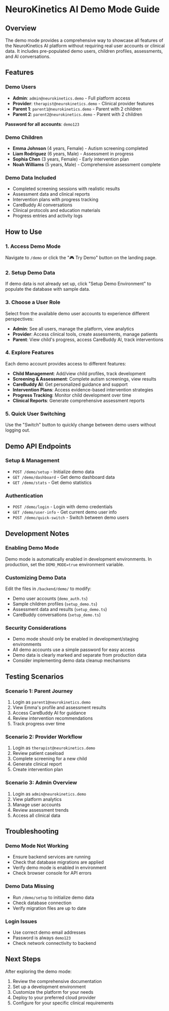 # NeuroKinetics AI Demo Mode Guide

## Overview

The demo mode provides a comprehensive way to showcase all features of the NeuroKinetics AI platform without requiring real user accounts or clinical data. It includes pre-populated demo users, children profiles, assessments, and AI conversations.

## Features

### Demo Users
- **Admin**: `admin@neurokinetics.demo` - Full platform access
- **Provider**: `therapist@neurokinetics.demo` - Clinical provider features
- **Parent 1**: `parent1@neurokinetics.demo` - Parent with 2 children
- **Parent 2**: `parent2@neurokinetics.demo` - Parent with 2 children

**Password for all accounts**: `demo123`

### Demo Children
- **Emma Johnson** (4 years, Female) - Autism screening completed
- **Liam Rodriguez** (6 years, Male) - Assessment in progress
- **Sophia Chen** (3 years, Female) - Early intervention plan
- **Noah Williams** (5 years, Male) - Comprehensive assessment complete

### Demo Data Included
- Completed screening sessions with realistic results
- Assessment data and clinical reports
- Intervention plans with progress tracking
- CareBuddy AI conversations
- Clinical protocols and education materials
- Progress entries and activity logs

## How to Use

### 1. Access Demo Mode
Navigate to `/demo` or click the "🎮 Try Demo" button on the landing page.

### 2. Setup Demo Data
If demo data is not already set up, click "Setup Demo Environment" to populate the database with sample data.

### 3. Choose a User Role
Select from the available demo user accounts to experience different perspectives:

- **Admin**: See all users, manage the platform, view analytics
- **Provider**: Access clinical tools, create assessments, manage patients
- **Parent**: View child's progress, access CareBuddy AI, track interventions

### 4. Explore Features
Each demo account provides access to different features:

- **Child Management**: Add/view child profiles, track development
- **Screening & Assessment**: Complete autism screenings, view results
- **CareBuddy AI**: Get personalized guidance and support
- **Intervention Plans**: Access evidence-based intervention strategies
- **Progress Tracking**: Monitor child development over time
- **Clinical Reports**: Generate comprehensive assessment reports

### 5. Quick User Switching
Use the "Switch" button to quickly change between demo users without logging out.

## Demo API Endpoints

### Setup & Management
- `POST /demo/setup` - Initialize demo data
- `GET /demo/dashboard` - Get demo dashboard data
- `GET /demo/stats` - Get demo statistics

### Authentication
- `POST /demo/login` - Login with demo credentials
- `GET /demo/user-info` - Get current demo user info
- `POST /demo/quick-switch` - Switch between demo users

## Development Notes

### Enabling Demo Mode
Demo mode is automatically enabled in development environments. In production, set the `DEMO_MODE=true` environment variable.

### Customizing Demo Data
Edit the files in `/backend/demo/` to modify:
- Demo user accounts (`demo_auth.ts`)
- Sample children profiles (`setup_demo.ts`)
- Assessment data and results (`setup_demo.ts`)
- CareBuddy conversations (`setup_demo.ts`)

### Security Considerations
- Demo mode should only be enabled in development/staging environments
- All demo accounts use a simple password for easy access
- Demo data is clearly marked and separate from production data
- Consider implementing demo data cleanup mechanisms

## Testing Scenarios

### Scenario 1: Parent Journey
1. Login as `parent1@neurokinetics.demo`
2. View Emma's profile and assessment results
3. Access CareBuddy AI for guidance
4. Review intervention recommendations
5. Track progress over time

### Scenario 2: Provider Workflow
1. Login as `therapist@neurokinetics.demo`
2. Review patient caseload
3. Complete screening for a new child
4. Generate clinical report
5. Create intervention plan

### Scenario 3: Admin Overview
1. Login as `admin@neurokinetics.demo`
2. View platform analytics
3. Manage user accounts
4. Review assessment trends
5. Access all clinical data

## Troubleshooting

### Demo Mode Not Working
- Ensure backend services are running
- Check that database migrations are applied
- Verify demo mode is enabled in environment
- Check browser console for API errors

### Demo Data Missing
- Run `/demo/setup` to initialize demo data
- Check database connection
- Verify migration files are up to date

### Login Issues
- Use correct demo email addresses
- Password is always `demo123`
- Check network connectivity to backend

## Next Steps

After exploring the demo mode:
1. Review the comprehensive documentation
2. Set up a development environment
3. Customize the platform for your needs
4. Deploy to your preferred cloud provider
5. Configure for your specific clinical requirements
